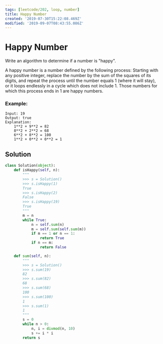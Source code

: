 ```yaml
---
tags: [leetcode/202, loop, number]
title: Happy Number
created: '2019-07-30T15:22:08.469Z'
modified: '2019-09-07T08:43:55.086Z'
---
```


# Happy Number

Write an algorithm to determine if a number is "happy".

A happy number is a number defined by the following process: Starting with any positive integer, replace the number by the sum of the squares of its digits, and repeat the process until the number equals 1 (where it will stay), or it loops endlessly in a cycle which does not include 1. Those numbers for which this process ends in 1 are happy numbers.

### Example:

```
Input: 19
Output: true
Explanation:
    1**2 + 9**2 = 82
    8**2 + 2**2 = 68
    6**2 + 8**2 = 100
    1**2 + 0**2 + 0**2 = 1
```

## Solution

```py
class Solution(object):
    def isHappy(self, n):
        """
        >>> s = Solution()
        >>> s.isHappy(1)
        True
        >>> s.isHappy(2)
        False
        >>> s.isHappy(19)
        True
        """
        m = n
        while True:
            n = self.sum(n)
            m = self.sum(self.sum(m))
            if m == 1 or n == 1:
                return True
            if n == m:
                return False

    def sum(self, n):
        """
        >>> s = Solution()
        >>> s.sum(19)
        82
        >>> s.sum(82)
        68
        >>> s.sum(68)
        100
        >>> s.sum(100)
        1
        >>> s.sum(1)
        1
        """
        s = 0
        while n > 0:
            n, i = divmod(n, 10)
            s += i * i
        return s
```
